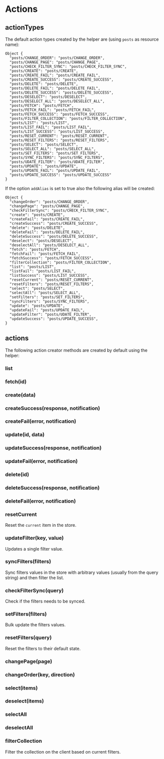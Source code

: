 # Actions

## actionTypes

The default action types created by the helper are (using `posts` as resource name):

```
Object {
  "posts/CHANGE_ORDER": "posts/CHANGE_ORDER",
  "posts/CHANGE_PAGE": "posts/CHANGE_PAGE",
  "posts/CHECK_FILTER_SYNC": "posts/CHECK_FILTER_SYNC",
  "posts/CREATE": "posts/CREATE",
  "posts/CREATE_FAIL": "posts/CREATE_FAIL",
  "posts/CREATE_SUCCESS": "posts/CREATE_SUCCESS",
  "posts/DELETE": "posts/DELETE",
  "posts/DELETE_FAIL": "posts/DELETE_FAIL",
  "posts/DELETE_SUCCESS": "posts/DELETE_SUCCESS",
  "posts/DESELECT": "posts/DESELECT",
  "posts/DESELECT_ALL": "posts/DESELECT_ALL",
  "posts/FETCH": "posts/FETCH",
  "posts/FETCH_FAIL": "posts/FETCH_FAIL",
  "posts/FETCH_SUCCESS": "posts/FETCH_SUCCESS",
  "posts/FILTER_COLLECTION": "posts/FILTER_COLLECTION",
  "posts/LIST": "posts/LIST",
  "posts/LIST_FAIL": "posts/LIST_FAIL",
  "posts/LIST_SUCCESS": "posts/LIST_SUCCESS",
  "posts/RESET_CURRENT": "posts/RESET_CURRENT",
  "posts/RESET_FILTERS": "posts/RESET_FILTERS",
  "posts/SELECT": "posts/SELECT",
  "posts/SELECT_ALL": "posts/SELECT_ALL",
  "posts/SET_FILTERS": "posts/SET_FILTERS",
  "posts/SYNC_FILTERS": "posts/SYNC_FILTERS",
  "posts/UDATE_FILTER": "posts/UDATE_FILTER",
  "posts/UPDATE": "posts/UPDATE",
  "posts/UPDATE_FAIL": "posts/UPDATE_FAIL",
  "posts/UPDATE_SUCCESS": "posts/UPDATE_SUCCESS"
}
```

If the option `addAlias` is set to true also the following alias will be created:

```
Object {
  "changeOrder": "posts/CHANGE_ORDER",
  "changePage": "posts/CHANGE_PAGE",
  "checkFilterSync": "posts/CHECK_FILTER_SYNC",
  "create": "posts/CREATE",
  "createFail": "posts/CREATE_FAIL",
  "createSuccess": "posts/CREATE_SUCCESS",
  "delete": "posts/DELETE",
  "deleteFail": "posts/DELETE_FAIL",
  "deleteSuccess": "posts/DELETE_SUCCESS",
  "deselect": "posts/DESELECT",
  "deselectAll": "posts/DESELECT_ALL",
  "fetch": "posts/FETCH",
  "fetchFail": "posts/FETCH_FAIL",
  "fetchSuccess": "posts/FETCH_SUCCESS",
  "filterCollection": "posts/FILTER_COLLECTION",
  "list": "posts/LIST",
  "listFail": "posts/LIST_FAIL",
  "listSuccess": "posts/LIST_SUCCESS",
  "resetCurrent": "posts/RESET_CURRENT",
  "resetFilters": "posts/RESET_FILTERS",
  "select": "posts/SELECT",
  "selectAll": "posts/SELECT_ALL",
  "setFilters": "posts/SET_FILTERS",
  "syncFilters": "posts/SYNC_FILTERS",
  "update": "posts/UPDATE",
  "updateFail": "posts/UPDATE_FAIL",
  "updateFilter": "posts/UDATE_FILTER",
  "updateSuccess": "posts/UPDATE_SUCCESS",
}
```

## actions

The following action creator methods are created by default using the helper:

### list

### fetch(id)

### create(data)

### createSuccess(response, notification)

### createFail(error, notification)

### update(id, data)

### updateSuccess(response, notification)

### updateFail(error, notification)

### delete(id)

### deleteSuccess(response, notification)

### deleteFail(error, notification)

### resetCurrent

Reset the `current` item in the store.

### updateFilter(key, value)

Updates a single filter value.

### syncFilters(filters)

Sync filters values in the store with arbitrary values (usually from the query string) and then filter the list.

### checkFilterSync(query)

Check if the filters needs to be synced.

### setFilters(filters)

Bulk update the filters values.

### resetFilters(query)

Reset the filters to their default state.

### changePage(page)

### changeOrder(key, direction)

### select(items)

### deselect(items)

### selectAll

### deselectAll

### filterCollection

Filter the collection on the client based on current filters.